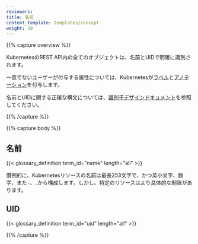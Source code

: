 ```yaml
---
reviewers:
title: 名前
content_template: templates/concept
weight: 20
---
```


{{% capture overview %}}

KubernetesのREST API内の全てのオブジェクトは、名前とUIDで明確に識別されます。

一意でないユーザーが付与する属性については、Kubernetesが[ラベル](/docs/user-guide/labels)と[アノテーション](/docs/concepts/overview/working-with-objects/annotations/)を付与します。

名前とUIDに関する正確な構文については、[識別子デザインドキュメント](https://git.k8s.io/community/contributors/design-proposals/architecture/identifiers.md)を参照してください。

{{% /capture %}}

{{% capture body %}}

## 名前

{{< glossary_definition term_id="name" length="all" >}}

慣例的に、Kubernetesリソースの名前は最長253文字で、かつ英小文字、数字、また`-`、`.`から構成します。しかし、特定のリソースはより具体的な制限があります。

## UID

{{< glossary_definition term_id="uid" length="all" >}}

{{% /capture %}}
